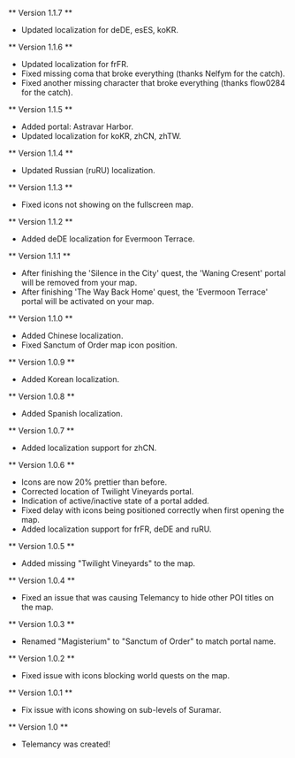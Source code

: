 ** Version 1.1.7 **
* Updated localization for deDE, esES, koKR.

** Version 1.1.6 **
* Updated localization for frFR.
* Fixed missing coma that broke everything (thanks Nelfym for the catch).
* Fixed another missing character that broke everything (thanks flow0284 for the catch).

** Version 1.1.5 **
* Added portal: Astravar Harbor.
* Updated localization for koKR, zhCN, zhTW.

** Version 1.1.4 **
* Updated Russian (ruRU) localization.

** Version 1.1.3 **
* Fixed icons not showing on the fullscreen map.

** Version 1.1.2 **
* Added deDE localization for Evermoon Terrace.

** Version 1.1.1 **
* After finishing the 'Silence in the City' quest, the 'Waning Cresent' portal will be removed from your map.
* After finishing 'The Way Back Home' quest, the 'Evermoon Terrace' portal will be activated on your map.

** Version 1.1.0 **
* Added Chinese localization.
* Fixed Sanctum of Order map icon position.

** Version 1.0.9 **
* Added Korean localization.

** Version 1.0.8 **
* Added Spanish localization.

** Version 1.0.7 **
* Added localization support for zhCN.

** Version 1.0.6 **
* Icons are now 20% prettier than before.
* Corrected location of Twilight Vineyards portal.
* Indication of active/inactive state of a portal added.
* Fixed delay with icons being positioned correctly when first opening the map.
* Added localization support for frFR, deDE and ruRU.

** Version 1.0.5 **
* Added missing "Twilight Vineyards" to the map.

** Version 1.0.4 **
* Fixed an issue that was causing Telemancy to hide other POI titles on the map.

** Version 1.0.3 **
* Renamed "Magisterium" to "Sanctum of Order" to match portal name.

** Version 1.0.2 **
* Fixed issue with icons blocking world quests on the map.

** Version 1.0.1 **
* Fix issue with icons showing on sub-levels of Suramar.

** Version 1.0 **
* Telemancy was created!